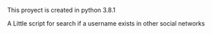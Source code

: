 This proyect is created in python 3.8.1

A Little script for search if a username exists in other social networks
